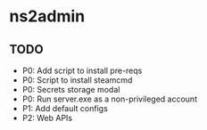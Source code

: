 # ns2admin


## TODO

* P0: Add script to install pre-reqs
* P0: Script to install steamcmd
* P0: Secrets storage modal
* P0: Run server.exe as a non-privileged account
* P1: Add default configs
* P2: Web APIs